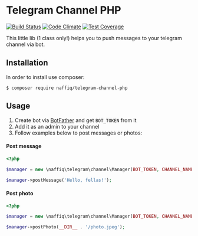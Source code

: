 # Telegram Channel PHP
[![Build Status](https://travis-ci.org/naffiq/telegram-channel-php.svg?branch=master)](https://travis-ci.org/naffiq/telegram-channel-php)
[![Code Climate](https://codeclimate.com/github/naffiq/telegram-channel-php/badges/gpa.svg)](https://codeclimate.com/github/naffiq/telegram-channel-php)
[![Test Coverage](https://codeclimate.com/github/naffiq/telegram-channel-php/badges/coverage.svg)](https://codeclimate.com/github/naffiq/telegram-channel-php/coverage)

This little lib (1 class only!) helps you to push messages to your telegram channel via bot.

## Installation

In order to install use composer:
```
$ composer require naffiq/telegram-channel-php
```

## Usage

1. Create bot via [BotFather](https://t.me/botfather) and get `BOT_TOKEN` from it
2. Add it as an admin to your channel
3. Follow examples below to post messages or photos:

#### Post message
```php
<?php

$manager = new \naffiq\telegram\channel\Manager(BOT_TOKEN, CHANNEL_NAME);

$manager->postMessage('Hello, fellas!');

```

#### Post photo
```php
<?php

$manager = new \naffiq\telegram\channel\Manager(BOT_TOKEN, CHANNEL_NAME);

$manager->postPhoto(__DIR__ . '/photo.jpeg');

```
